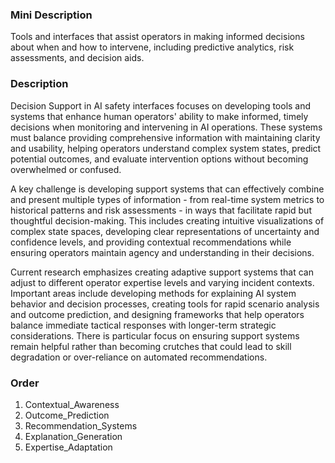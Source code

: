 ### Mini Description

Tools and interfaces that assist operators in making informed decisions about when and how to intervene, including predictive analytics, risk assessments, and decision aids.

### Description

Decision Support in AI safety interfaces focuses on developing tools and systems that enhance human operators' ability to make informed, timely decisions when monitoring and intervening in AI operations. These systems must balance providing comprehensive information with maintaining clarity and usability, helping operators understand complex system states, predict potential outcomes, and evaluate intervention options without becoming overwhelmed or confused.

A key challenge is developing support systems that can effectively combine and present multiple types of information - from real-time system metrics to historical patterns and risk assessments - in ways that facilitate rapid but thoughtful decision-making. This includes creating intuitive visualizations of complex state spaces, developing clear representations of uncertainty and confidence levels, and providing contextual recommendations while ensuring operators maintain agency and understanding in their decisions.

Current research emphasizes creating adaptive support systems that can adjust to different operator expertise levels and varying incident contexts. Important areas include developing methods for explaining AI system behavior and decision processes, creating tools for rapid scenario analysis and outcome prediction, and designing frameworks that help operators balance immediate tactical responses with longer-term strategic considerations. There is particular focus on ensuring support systems remain helpful rather than becoming crutches that could lead to skill degradation or over-reliance on automated recommendations.

### Order

1. Contextual_Awareness
2. Outcome_Prediction
3. Recommendation_Systems
4. Explanation_Generation
5. Expertise_Adaptation
